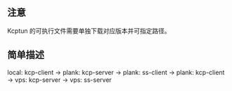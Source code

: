 ## 注意
Kcptun 的可执行文件需要单独下载对应版本并可指定路径。

## 简单描述
local: kcp-client -> plank: kcp-server -> plank: ss-client -> plank: kcp-client -> vps: kcp-server -> vps: ss-server
